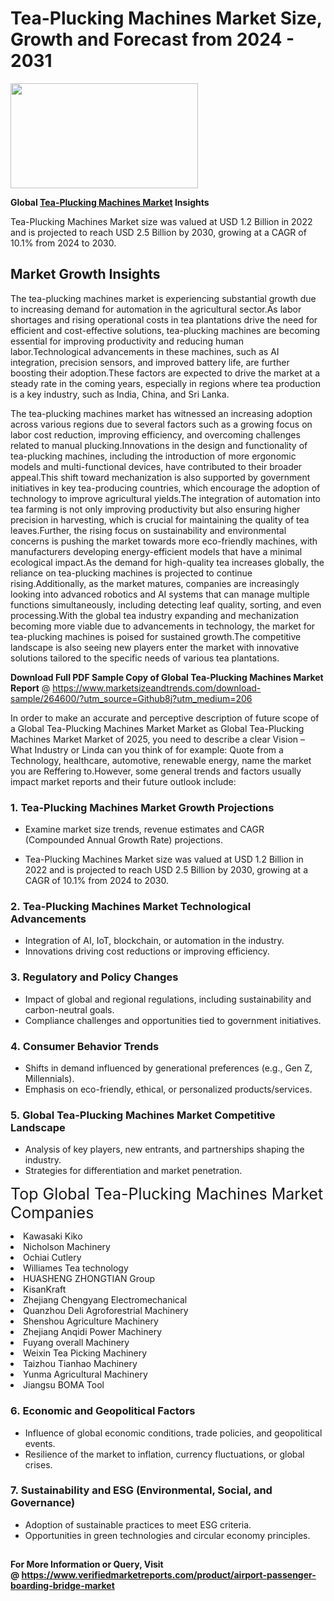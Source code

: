 <H1>Tea-Plucking Machines Market Size, Growth and Forecast from 2024 - 2031</H1><img class="aligncenter size-medium wp-image-584254" src="https://thirdeyenews.in/wp-content/uploads/2024/09/Global-Market-Research-300x168.jpeg" alt="" width="300" height="168" /><p><strong>Global&nbsp;<a href="https://www.marketsizeandtrends.com/download-sample/264600/?utm_source=Github8j?utm_medium=206">Tea-Plucking Machines Market</a> Insights</strong></p><p>Tea-Plucking Machines Market size was valued at USD 1.2 Billion in 2022 and is projected to reach USD 2.5 Billion by 2030, growing at a CAGR of 10.1% from 2024 to 2030.</p><p><h2>Market Growth Insights</h2> <p>The tea-plucking machines market is experiencing substantial growth due to increasing demand for automation in the agricultural sector.As labor shortages and rising operational costs in tea plantations drive the need for efficient and cost-effective solutions, tea-plucking machines are becoming essential for improving productivity and reducing human labor.Technological advancements in these machines, such as AI integration, precision sensors, and improved battery life, are further boosting their adoption.These factors are expected to drive the market at a steady rate in the coming years, especially in regions where tea production is a key industry, such as India, China, and Sri Lanka.</p> <p>The tea-plucking machines market has witnessed an increasing adoption across various regions due to several factors such as a growing focus on labor cost reduction, improving efficiency, and overcoming challenges related to manual plucking.Innovations in the design and functionality of tea-plucking machines, including the introduction of more ergonomic models and multi-functional devices, have contributed to their broader appeal.This shift toward mechanization is also supported by government initiatives in key tea-producing countries, which encourage the adoption of technology to improve agricultural yields.The integration of automation into tea farming is not only improving productivity but also ensuring higher precision in harvesting, which is crucial for maintaining the quality of tea leaves.Further, the rising focus on sustainability and environmental concerns is pushing the market towards more eco-friendly machines, with manufacturers developing energy-efficient models that have a minimal ecological impact.As the demand for high-quality tea increases globally, the reliance on tea-plucking machines is projected to continue rising.Additionally, as the market matures, companies are increasingly looking into advanced robotics and AI systems that can manage multiple functions simultaneously, including detecting leaf quality, sorting, and even processing.With the global tea industry expanding and mechanization becoming more viable due to advancements in technology, the market for tea-plucking machines is poised for sustained growth.The competitive landscape is also seeing new players enter the market with innovative solutions tailored to the specific needs of various tea plantations.<p><span class=""><strong>Download Full PDF Sample Copy of Global Tea-Plucking Machines Market Report</strong> @ <a href="https://www.marketsizeandtrends.com/download-sample/264600/?utm_source=Github8j?utm_medium=206" target="_blank">https://www.marketsizeandtrends.com/download-sample/264600/?utm_source=Github8j?utm_medium=206</a></span></p><p>In order to make an accurate and perceptive description of future scope of a Global&nbsp;Tea-Plucking Machines Market Market as Global&nbsp;Tea-Plucking Machines Market Market of 2025, you need to describe a clear Vision &ndash; What Industry or Linda can you think of for example: Quote from a Technology, healthcare, automotive, renewable energy, name the market you are Reffering to.However, some general trends and factors usually impact market reports and their future outlook include:</p><h3>1.&nbsp;<strong>Tea-Plucking Machines Market Growth Projections</strong></h3><ul><li>Examine market size trends, revenue estimates and CAGR (Compounded Annual Growth Rate) projections.</li><li><p>Tea-Plucking Machines Market size was valued at USD 1.2 Billion in 2022 and is projected to reach USD 2.5 Billion by 2030, growing at a CAGR of 10.1% from 2024 to 2030.</p></li></ul><h3>2.&nbsp;<strong>Tea-Plucking Machines Market Technological Advancements</strong></h3><ul><li>Integration of AI, IoT, blockchain, or automation in the industry.</li><li>Innovations driving cost reductions or improving efficiency.</li></ul><h3>3.&nbsp;<strong>Regulatory and Policy Changes</strong></h3><ul><li>Impact of global and regional regulations, including sustainability and carbon-neutral goals.</li><li>Compliance challenges and opportunities tied to government initiatives.</li></ul><h3>4.&nbsp;<strong>Consumer Behavior Trends</strong></h3><ul><li>Shifts in demand influenced by generational preferences (e.g., Gen Z, Millennials).</li><li>Emphasis on eco-friendly, ethical, or personalized products/services.</li></ul><h3>5.&nbsp;<strong>Global Tea-Plucking Machines Market Competitive Landscape</strong></h3><ul><li>Analysis of key players, new entrants, and partnerships shaping the industry.</li><li>Strategies for differentiation and market penetration.</li></ul><p data-pm-slice="1 1 []"><span style="color: inherit; font-family: inherit; font-size: 25px;">Top Global Tea-Plucking Machines Market Companies</span></p><div class="" data-test-id=""><p><li>Kawasaki Kiko</li><li> Nicholson Machinery</li><li> Ochiai Cutlery</li><li> Williames Tea technology</li><li> HUASHENG ZHONGTIAN Group</li><li> KisanKraft</li><li> Zhejiang Chengyang Electromechanical</li><li> Quanzhou Deli Agroforestrial Machinery</li><li> Shenshou Agriculture Machinery</li><li> Zhejiang Anqidi Power Machinery</li><li> Fuyang overall Machinery</li><li> Weixin Tea Picking Machinery</li><li> Taizhou Tianhao Machinery</li><li> Yunma Agricultural Machinery</li><li> Jiangsu BOMA Tool</li></p></div><h3>6.&nbsp;<strong>Economic and Geopolitical Factors</strong></h3><ul><li>Influence of global economic conditions, trade policies, and geopolitical events.</li><li>Resilience of the market to inflation, currency fluctuations, or global crises.</li></ul><h3>7.&nbsp;<strong>Sustainability and ESG (Environmental, Social, and Governance)</strong></h3><ul><li>Adoption of sustainable practices to meet ESG criteria.</li><li>Opportunities in green technologies and circular economy principles.</li></ul><h2><strong style="font-size: 14px;">For More Information or Query, Visit @&nbsp;</strong><a style="background-color: #ffffff; font-size: 14px;" href="https://www.marketsizeandtrends.com/report/tea-plucking-machines-market/" target="_blank">https://www.verifiedmarketreports.com/product/airport-passenger-boarding-bridge-market</a></h2>